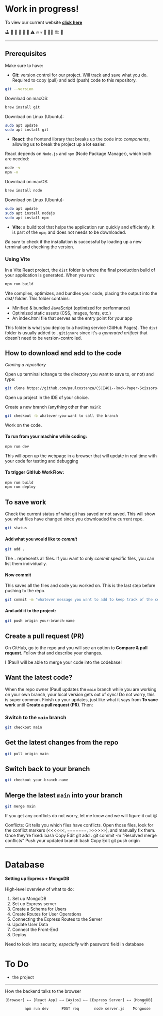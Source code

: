 # Work in progress!

To view our current website **[click here](https://rockpaperscissorsdash.com/)**

🕹️ 👻 👾 👻 🚫 🚧 ⚠️ 🔥 💀 🚨 👷‍♂️ 🏗️ 🔧 

---

## Prerequisites

Make sure to have:
- **Git**: version control for our project. Will track and save what you do. Required to copy (pull) and add (push) code to this repository. 

```bash
git --version
```

Download on macOS:
```bash
brew install git
```

Download on Linux (Ubuntu):
```bash
sudo apt update
sudo apt install git
```

- **React**: the frontend library that breaks up the code into *components*, allowing us to break the project up a lot easier. 

React depends on <code>Node.js</code> and <code>npm</code> (Node Package Manager), which both are needed:

```bash
node -v
npm -v
```

Download on macOS:
```bash 
brew install node
```

Download on Linux (Ubuntu):
```bash
sudo apt update
sudo apt install nodejs
sudo apt install npm
```

- **Vite**: a build tool that helps the application run quickly and efficiently. It is part of the <code>npm</code>, and does not needs to be downloaded. 

*Be sure* to check if the installation is successful by loading up a new terminal and checking the version. 

### Using Vite

In a Vite React project, the <code>dist</code> folder is where the final production build of your application is generated. When you run:

```bash
npm run build
```

Vite compiles, optimizes, and bundles your code, placing the output into the dist/ folder. This folder contains:
- Minified & bundled JavaScript (optimized for performance)
- Optimized static assets (CSS, images, fonts, etc.)
- An index.html file that serves as the entry point for your app

This folder is what you deploy to a hosting service (GitHub Pages). The <code>dist</code> folder is usually added to <code>.gitignore</code> since it's a *generated artifact* that doesn't need to be version-controlled.


## How to download and add to the code

*Cloning a repository*

Open up terminal (change to the directory you want to save to, or not) and type:

```bash
git clone https://github.com/paulcostanza/CSCI401--Rock-Paper-Scissors-Dash
```

Open up project in the IDE of your choice. 

Create a new branch (anything other than <code>main</code>):

```bash
git checkout -b whatever-you-want to call the branch
```

Work on the code. 

#### To run from your machine while coding:

```bash
npm run dev
```

This will open up the webpage in a browser that will update in real time with your code for testing and debugging

#### To trigger GitHub WorkFlow:

```bash
npm run build
npm run deploy
```

## To save work

Check the current status of what git has saved or not saved. This will show you what files have changed since you downloaded the current repo. 

```bash
git status
```

#### Add what you would like to *commit*

```bash
git add .
```

The <code>.</code> represents all files. If you want to only *commit* specific files, you can list them individually. 

#### Now commit

This saves all the files and code you worked on. This is the last step before pushing to the repo. 
```bash
git commit -m "whatever message you want to add to keep track of the commit"
```

#### And add it to the project:

```bash
git push origin your-branch-name
```

## Create a pull request (PR)

On GitHub, go to the repo and you will see an option to **Compare & pull request**. Follow that and describe your changes. 

I (Paul) will be able to merge your code into the codebase!

## Want the latest code?

When the repo owner (Paul) updates the <code>main</code> branch while you are working on your own branch, your local version gets out of sync! Do not worry, this is super common. Finish up your updates, just like what it says from **To save work** until **Create a pull request (PR)**. Then:

### Switch to the <code>main</code> branch

```bash
git checkout main
```

## Get the latest changes from the repo

```bash
git pull origin main
```

## Switch back to your branch

```bash
git checkout your-branch-name
```

## Merge the latest <code>main</code> into your branch

```bash
git merge main
```

If you get any conflicts do not worry, let me know and we will figure it out :smiley:


Conflicts: Git tells you which files have conflicts. Open those files, look for the conflict markers (<<<<<<, =======, >>>>>>), and manually fix them. Once they're fixed:
bash
Copy
Edit
git add .
git commit -m "Resolved merge conflicts"
Push your updated branch
bash
Copy
Edit
git push origin <your-branch-name>

---

# Database

#### Setting up Express + MongoDB

High-level overview of what to do:

1. Set up MongoDB
2. Set up Express server
3. Create a Schema for Users
4. Create Routes for User Operations
5. Connecting the Express Routes to the Server
6. Update User Data
7. Connect the Front-End
8. Deploy

Need to look into security, *especially* with password field in database

# To Do

- the project

--- 

How the backend talks to the browser

```
[Browser] ←→ [React App] ←→ [Axios] ←→ [Express Server] ←→ [MongoDB]
                ^             ^               ^                 ^
         npm run dev      POST req       node server.js    Mongoose
```